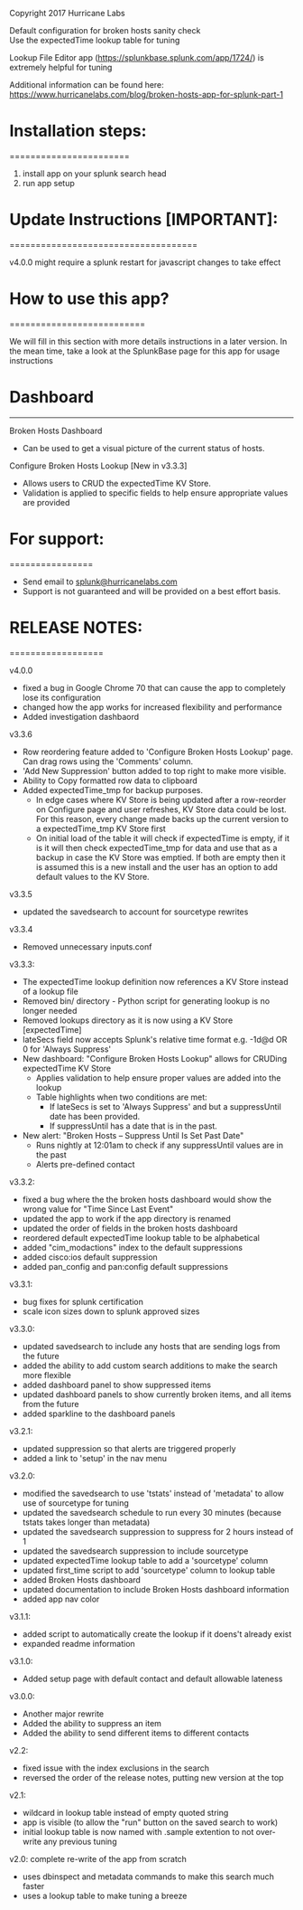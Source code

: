 Copyright 2017 Hurricane Labs

Default configuration for broken hosts sanity check  
Use the expectedTime lookup table for tuning

Lookup File Editor app (https://splunkbase.splunk.com/app/1724/) is extremely helpful for tuning

Additional information can be found here: https://www.hurricanelabs.com/blog/broken-hosts-app-for-splunk-part-1

# Installation steps: #
=======================

1. install app on your splunk search head
2. run app setup

# Update Instructions [IMPORTANT]: #
====================================

v4.0.0 might require a splunk restart for javascript changes to take effect

# How to use this app? #
==========================

We will fill in this section with more details instructions in a later version.
In the mean time, take a look at the SplunkBase page for this app for usage instructions

# Dashboard #
-------------

Broken Hosts Dashboard
- Can be used to get a visual picture of the current status of hosts.

Configure Broken Hosts Lookup [New in v3.3.3]
- Allows users to CRUD the expectedTime KV Store.
- Validation is applied to specific fields to help ensure appropriate values are provided



# For support: #
================

- Send email to splunk@hurricanelabs.com
- Support is not guaranteed and will be provided on a best effort basis.


# RELEASE NOTES: #
==================

v4.0.0
- fixed a bug in Google Chrome 70 that can cause the app to completely lose its configuration
- changed how the app works for increased flexibility and performance
- Added investigation dashbaord

v3.3.6 
- Row reordering feature added to 'Configure Broken Hosts Lookup' page. Can drag rows using the 'Comments' column.
- 'Add New Suppression' button added to top right to make more visible.
- Ability to Copy formatted row data to clipboard
- Added expectedTime_tmp for backup purposes. 
  - In edge cases where KV Store is being updated after a row-reorder on Configure page and user refreshes, KV Store data could be lost.
For this reason, every change made backs up the current version to a expectedTime_tmp KV Store first
  - On initial load of the table it will check if expectedTime is empty, if it is it will then check expectedTime_tmp for data and use
that as a backup in case the KV Store was emptied. If both are empty then it is assumed this is a new install and the user has an option
to add default values to the KV Store.

v3.3.5
- updated the savedsearch to account for sourcetype rewrites

v3.3.4
- Removed unnecessary inputs.conf

v3.3.3:

- The expectedTime lookup definition now references a KV Store instead of a lookup file
- Removed bin/ directory - Python script for generating lookup is no longer needed
- Removed lookups directory as it is now using a KV Store [expectedTime]
- lateSecs field now accepts Splunk's relative time format e.g. -1d@d OR 0 for 'Always Suppress'
- New dashboard: "Configure Broken Hosts Lookup" allows for CRUDing expectedTime KV Store
   - Applies validation to help ensure proper values are added into the lookup
   - Table highlights when two conditions are met:
       - If lateSecs is set to 'Always Suppress' and but a suppressUntil date has been provided.
       - If suppressUntil has a date that is in the past.
- New alert: "Broken Hosts – Suppress Until Is Set Past Date"
   - Runs nightly at 12:01am to check if any suppressUntil values are in the past
   - Alerts pre-defined contact

v3.3.2:

- fixed a bug where the the broken hosts dashboard would show the wrong value for "Time Since Last Event"
- updated the app to work if the app directory is renamed
- updated the order of fields in the broken hosts dashboard
- reordered default expectedTime lookup table to be alphabetical
- added "cim_modactions" index to the default suppressions
- added cisco:ios default suppression
- added pan_config and pan:config default suppressions

v3.3.1:

- bug fixes for splunk certification
 - scale icon sizes down to splunk approved sizes

v3.3.0:

- updated savedsearch to include any hosts that are sending logs from the future
- added the ability to add custom search additions to make the search more flexible
- added dashboard panel to show suppressed items
- updated dashboard panels to show currently broken items, and all items from the future
- added sparkline to the dashboard panels

v3.2.1:

- updated suppression so that alerts are triggered properly
- added a link to 'setup' in the nav menu

v3.2.0:

- modified the savedsearch to use 'tstats' instead of 'metadata' to allow use of sourcetype for tuning
- updated the savedsearch schedule to run every 30 minutes (because tstats takes longer than metadata)
- updated the savedsearch suppression to suppress for 2 hours instead of 1
- updated the savedsearch suppression to include sourcetype
- updated expectedTime lookup table to add a 'sourcetype' column
- updated first_time script to add 'sourcetype' column to lookup table
- added Broken Hosts dashboard
- updated documentation to include Broken Hosts dashboard information
- added app nav color

v3.1.1:

- added script to automatically create the lookup if it doens't already exist
- expanded readme information

v3.1.0:

- Added setup page with default contact and default allowable lateness

v3.0.0:

- Another major rewrite
- Added the ability to suppress an item
- Added the ability to send different items to different contacts

v2.2:

- fixed issue with the index exclusions in the search
- reversed the order of the release notes, putting new version at the top

v2.1:

- wildcard in lookup table instead of empty quoted string
- app is visible (to allow the "run" button on the saved search to work)
- initial lookup table is now named with .sample extention to not over-write any previous tuning

v2.0: complete re-write of the app from scratch

- uses dbinspect and metadata commands to make this search much faster
- uses a lookup table to make tuning a breeze

